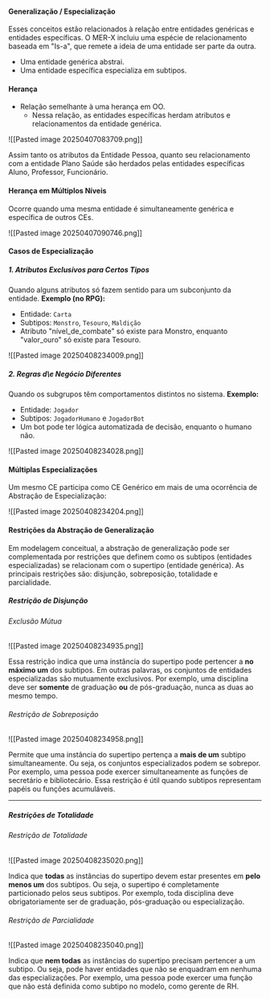 #### Generalização / Especialização

Esses conceitos estão relacionados à relação entre entidades genéricas e entidades específicas. O MER-X incluiu uma espécie de relacionamento  baseada em "Is-a", que remete a ideia de uma entidade ser parte da outra.

- Uma entidade genérica abstrai.
- Uma entidade específica especializa em subtipos.

#### Herança 

- Relação semelhante à uma herança em OO.
	-  Nessa relação, as entidades específicas herdam atributos e relacionamentos da entidade genérica.


![[Pasted image 20250407083709.png]]

Assim tanto os atributos da Entidade Pessoa, quanto seu relacionamento com a entidade Plano Saúde são herdados pelas entidades específicas Aluno, Professor, Funcionário.

#### Herança em Múltiplos Níveis

Ocorre quando uma mesma entidade é simultaneamente genérica e específica de outros CEs.

![[Pasted image 20250407090746.png]]

#### Casos de Especialização

##### 1. **Atributos Exclusivos para Certos Tipos**

Quando alguns atributos só fazem sentido para um subconjunto da entidade.
**Exemplo (no RPG):**

- Entidade: `Carta`
- Subtipos: `Monstro`, `Tesouro`, `Maldição`
- Atributo "nível_de_combate" só existe para Monstro, enquanto "valor_ouro" só existe para Tesouro.

![[Pasted image 20250408234009.png]]

##### 2. **Regras d\e Negócio Diferentes**

Quando os subgrupos têm comportamentos distintos no sistema.
**Exemplo:**

- Entidade: `Jogador`
- Subtipos: `JogadorHumano` e `JogadorBot`
- Um bot pode ter lógica automatizada de decisão, enquanto o humano não.

![[Pasted image 20250408234028.png]]

#### Múltiplas Especializações

Um mesmo CE participa como CE Genérico em mais de uma ocorrência de Abstração de Especialização:

![[Pasted image 20250408234204.png]]


#### Restrições da Abstração de Generalização

Em modelagem conceitual, a abstração de generalização pode ser complementada por restrições que definem como os subtipos (entidades especializadas) se relacionam com o supertipo (entidade genérica). As principais restrições são: disjunção, sobreposição, totalidade e parcialidade.

##### Restrição de Disjunção 
###### Exclusão Mútua

![[Pasted image 20250408234935.png]]

Essa restrição indica que uma instância do supertipo pode pertencer a **no máximo um** dos subtipos. Em outras palavras, os conjuntos de entidades especializadas são mutuamente exclusivos. Por exemplo, uma disciplina deve ser **somente** de graduação **ou** de pós-graduação, nunca as duas ao mesmo tempo.

###### Restrição de Sobreposição

![[Pasted image 20250408234958.png]]

Permite que uma instância do supertipo pertença a **mais de um** subtipo simultaneamente. Ou seja, os conjuntos especializados podem se sobrepor. Por exemplo, uma pessoa pode exercer simultaneamente as funções de secretário e bibliotecário. Essa restrição é útil quando subtipos representam papéis ou funções acumuláveis.

---
##### Restrições de Totalidade
###### Restrição de Totalidade

![[Pasted image 20250408235020.png]]

Indica que **todas** as instâncias do supertipo devem estar presentes em **pelo menos um** dos subtipos. Ou seja, o supertipo é completamente particionado pelos seus subtipos. Por exemplo, toda disciplina deve obrigatoriamente ser de graduação, pós-graduação ou especialização.

###### Restrição de Parcialidade

![[Pasted image 20250408235040.png]]

Indica que **nem todas** as instâncias do supertipo precisam pertencer a um subtipo. Ou seja, pode haver entidades que não se enquadram em nenhuma das especializações. Por exemplo, uma pessoa pode exercer uma função que não está definida como subtipo no modelo, como gerente de RH.

